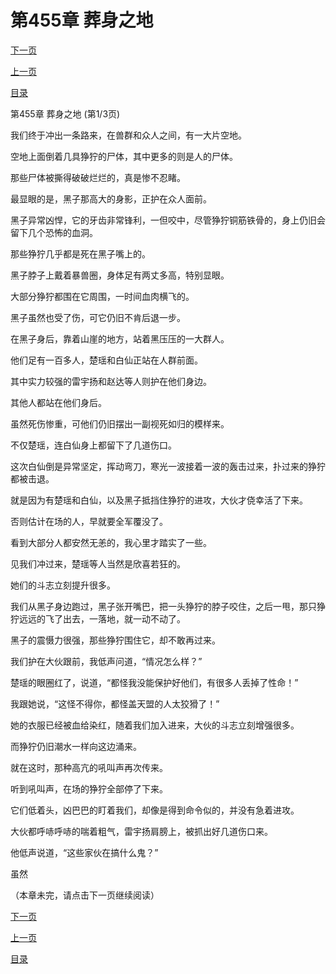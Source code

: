 <h1>第455章    葬身之地</h1>
            <div><p><a href="./1363_%E7%AC%AC455%E7%AB%A0_%E8%91%AC%E8%BA%AB%E4%B9%8B%E5%9C%B0.md">下一页</a></p><p><a href="./1361_%E7%AC%AC454%E7%AB%A0_%E5%85%BD%E7%8E%8B.md">上一页</a></p><p><a href="../">目录</a></p></div>
            <div><p>第455章    葬身之地 (第1/3页)</p><p>我们终于冲出一条路来，在兽群和众人之间，有一大片空地。</p><p>空地上面倒着几具狰狞的尸体，其中更多的则是人的尸体。</p><p>那些尸体被撕得破破烂烂的，真是惨不忍睹。</p><p>最显眼的是，黑子那高大的身影，正护在众人面前。</p><p>黑子异常凶悍，它的牙齿非常锋利，一但咬中，尽管狰狞铜筋铁骨的，身上仍旧会留下几个恐怖的血洞。</p><p>那些狰狞几乎都是死在黑子嘴上的。</p><p>黑子脖子上戴着暴兽圈，身体足有两丈多高，特别显眼。</p><p>大部分狰狞都围在它周围，一时间血肉横飞的。</p><p>黑子虽然也受了伤，可它仍旧不肯后退一步。</p><p>在黑子身后，靠着山崖的地方，站着黑压压的一大群人。</p><p>他们足有一百多人，楚瑶和白仙正站在人群前面。</p><p>其中实力较强的雷宇扬和赵达等人则护在他们身边。</p><p>其他人都站在他们身后。</p><p>虽然死伤惨重，可他们仍旧摆出一副视死如归的模样来。</p><p>不仅楚瑶，连白仙身上都留下了几道伤口。</p><p>这次白仙倒是异常坚定，挥动弯刀，寒光一波接着一波的轰击过来，扑过来的狰狞都被击退。</p><p>就是因为有楚瑶和白仙，以及黑子抵挡住狰狞的进攻，大伙才侥幸活了下来。</p><p>否则估计在场的人，早就要全军覆没了。</p><p>看到大部分人都安然无恙的，我心里才踏实了一些。</p><p>见我们冲过来，楚瑶等人当然是欣喜若狂的。</p><p>她们的斗志立刻提升很多。</p><p>我们从黑子身边跑过，黑子张开嘴巴，把一头狰狞的脖子咬住，之后一甩，那只狰狞远远的飞了出去，一落地，就一动不动了。</p><p>黑子的震慑力很强，那些狰狞围住它，却不敢再过来。</p><p>我们护在大伙跟前，我低声问道，“情况怎么样？”</p><p>楚瑶的眼圈红了，说道，“都怪我没能保护好他们，有很多人丢掉了性命！”</p><p>我跟她说，“这怪不得你，都怪盖天盟的人太狡猾了！”</p><p>她的衣服已经被血给染红，随着我们加入进来，大伙的斗志立刻增强很多。</p><p>而狰狞仍旧潮水一样向这边涌来。</p><p>就在这时，那种高亢的吼叫声再次传来。</p><p>听到吼叫声，在场的狰狞全部停了下来。</p><p>它们低着头，凶巴巴的盯着我们，却像是得到命令似的，并没有急着进攻。</p><p>大伙都呼哧呼哧的喘着粗气，雷宇扬肩膀上，被抓出好几道伤口来。</p><p>他低声说道，“这些家伙在搞什么鬼？”</p><p>虽然</p><p>（本章未完，请点击下一页继续阅读）</p></div>
            <div><p><a href="./1363_%E7%AC%AC455%E7%AB%A0_%E8%91%AC%E8%BA%AB%E4%B9%8B%E5%9C%B0.md">下一页</a></p><p><a href="./1361_%E7%AC%AC454%E7%AB%A0_%E5%85%BD%E7%8E%8B.md">上一页</a></p><p><a href="../">目录</a></p></div>